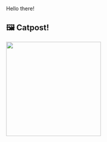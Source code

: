 Hello there!



## 🖼️ Catpost!

<sub>
    <img src="https://cdn2.thecatapi.com/images/MTc4NDg3Nw.png" height="256">
</sub>

